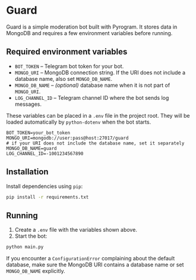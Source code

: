 # Guard

Guard is a simple moderation bot built with Pyrogram. It stores data in MongoDB and requires a few environment variables before running.

## Required environment variables

- `BOT_TOKEN` – Telegram bot token for your bot.
- `MONGO_URI` – MongoDB connection string. If the URI does not include a database name, also set `MONGO_DB_NAME`.
- `MONGO_DB_NAME` – *(optional)* database name when it is not part of `MONGO_URI`.
- `LOG_CHANNEL_ID` – Telegram channel ID where the bot sends log messages.

These variables can be placed in a `.env` file in the project root. They will be loaded automatically by `python-dotenv` when the bot starts.

```
BOT_TOKEN=your_bot_token
MONGO_URI=mongodb://user:pass@host:27017/guard
# if your URI does not include the database name, set it separately
MONGO_DB_NAME=guard
LOG_CHANNEL_ID=-1001234567890
```

## Installation

Install dependencies using `pip`:

```bash
pip install -r requirements.txt
```

## Running

1. Create a `.env` file with the variables shown above.
2. Start the bot:

```bash
python main.py
```

If you encounter a `ConfigurationError` complaining about the default database, make sure the MongoDB URI contains a database name or set `MONGO_DB_NAME` explicitly.

